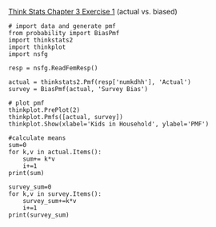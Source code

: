 [Think Stats Chapter 3 Exercise 1](http://greenteapress.com/thinkstats2/html/thinkstats2004.html#toc31) (actual vs. biased)

```
# import data and generate pmf
from probability import BiasPmf
import thinkstats2
import thinkplot
import nsfg

resp = nsfg.ReadFemResp()

actual = thinkstats2.Pmf(resp['numkdhh'], 'Actual')
survey = BiasPmf(actual, 'Survey Bias')

# plot pmf
thinkplot.PrePlot(2)
thinkplot.Pmfs([actual, survey])
thinkplot.Show(xlabel='Kids in Household', ylabel='PMF')

#calculate means
sum=0
for k,v in actual.Items():
	sum+= k*v
	i+=1
print(sum)

survey_sum=0
for k,v in survey.Items():
	survey_sum+=k*v
	i+=1
print(survey_sum)
```

